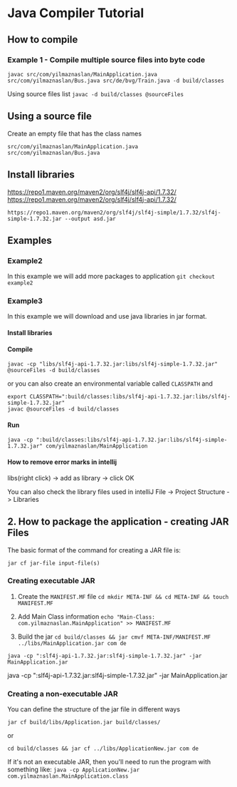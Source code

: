 # Java Compiler Tutorial

## How to compile

### Example 1 - Compile multiple source files into byte code
`javac src/com/yilmaznaslan/MainApplication.java src/com/yilmaznaslan/Bus.java src/de/bvg/Train.java -d build/classes`

Using source files list
`javac -d build/classes @sourceFiles`

## Using a source file

Create an empty file that has the class names

```
src/com/yilmaznaslan/MainApplication.java
src/com/yilmaznaslan/Bus.java
```

## Install libraries

https://repo1.maven.org/maven2/org/slf4j/slf4j-api/1.7.32/
https://repo1.maven.org/maven2/org/slf4j/slf4j-api/1.7.32/

`https://repo1.maven.org/maven2/org/slf4j/slf4j-simple/1.7.32/slf4j-simple-1.7.32.jar --output asd.jar`

## Examples

### Example2

In this example we will add more packages to application
`git checkout example2`



### Example3
In this example we will download and use java libraries in jar format.

#### Install libraries

####  Compile
`javac -cp "libs/slf4j-api-1.7.32.jar:libs/slf4j-simple-1.7.32.jar" @sourceFiles -d build/classes`

or you can also create an environmental variable called `CLASSPATH` and 
```
export CLASSPATH=":build/classes:libs/slf4j-api-1.7.32.jar:libs/slf4j-simple-1.7.32.jar"
javac @sourceFiles -d build/classes
```

#### Run
`java -cp ":build/classes:libs/slf4j-api-1.7.32.jar:libs/slf4j-simple-1.7.32.jar" com/yilmaznaslan/MainApplication`
 


#### How to remove error marks in intellij

libs(right click) -> add as library -> click OK

You can also check the library files used in intelliJ
File -> Project Structure -> Libraries 


## 2. How to package the application - creating JAR Files
The basic format of the command for creating a JAR file is:

`jar cf jar-file input-file(s)`

### Creating executable JAR

1. Create the `MANIFEST.MF` file
   `cd mkdir META-INF && cd META-INF && touch MANIFEST.MF`

2. Add Main Class information
   `echo "Main-Class: com.yilmaznaslan.MainApplication" >> MANIFEST.MF`

3. Build the jar
   `cd build/classes && jar cmvf META-INF/MANIFEST.MF ../libs/MainApplication.jar com de`



`java -cp ":slf4j-api-1.7.32.jar:slf4j-simple-1.7.32.jar" -jar MainApplication.jar`

java -cp ":slf4j-api-1.7.32.jar:slf4j-simple-1.7.32.jar" -jar MainApplication.jar

### Creating a non-executable JAR
You can define the structure of the jar file in different ways

`jar cf build/libs/Application.jar build/classes/`

or

`cd build/classes && jar cf ../libs/ApplicationNew.jar com de`

If it's not an executable JAR, then you'll need to run the program with something like:
`java -cp ApplicationNew.jar com.yilmaznaslan.MainApplication.class`

